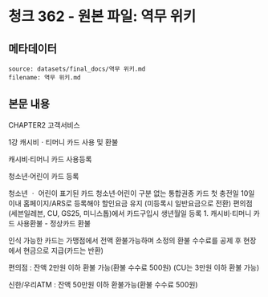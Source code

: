 # 청크 362 - 원본 파일: 역무 위키

## 메타데이터

```
source: datasets/final_docs/역무 위키.md
filename: 역무 위키.md
```

## 본문 내용

CHAPTER2 고객서비스

1강 캐시비ㆍ티머니 카드 사용 및 환불

캐시비·티머니 카드 사용등록

청소년·어린이 카드 등록

청소년 ㆍ 어린이 표기된 카드 청소년·어린이 구분 없는 통합권종 카드 첫 충전일 10일 이내 홈페이지/ARS로 등록해야 할인요금 유지 (미등록시 일반요금으로 전환) 편의점(세븐일레븐, CU, GS25, 미니스톱)에서 카드구입시 생년월일 등록 1. 캐시비·티머니 카드 사용환불 - 정상카드 환불

인식 가능한 카드는 가맹점에서 전액 환불가능하며 소정의 환불 수수료를 공제 후 현장에서 현금으로 지급(카드는 반환)

편의점 : 잔액 2만원 이하 환불 가능(환불 수수료 500원) (CU는 3만원 이하 환불 가능)

신한/우리ATM : 잔액 50만원 이하 환불가능(환불 수수료 500원)